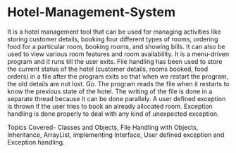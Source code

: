 # Hotel-Management-System

It is a hotel management tool that can be used for managing activities like storing customer details, booking four different types of rooms, ordering food for a particular room, booking rooms, and showing bills. It can also be used to view various room features and room availability. It is a menu-driven program and it runs till the user exits. File handling has been used to store the current status of the hotel (customer details, rooms booked, food orders) in a file after the program exits so that when we restart the program, the old details are not lost. Go. The program reads the file when it restarts to know the previous state of the hotel. The writing of the file is done in a separate thread because it can be done parallely. A user defined exception is thrown if the user tries to book an already allocated room. Exception handling is done properly to deal with any kind of unexpected exception.

Topics Covered-
Classes and Objects, File Handling with Objects,  Inheritance, ArrayList, implementing Interface, User defined exception and Exception handling.
